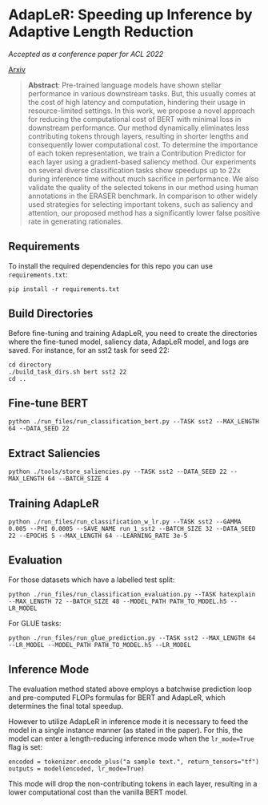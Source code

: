 # AdapLeR: Speeding up Inference by Adaptive Length Reduction

_Accepted as a conference paper for ACL 2022_

[Arxiv](https://arxiv.org/abs/2203.08991)

> **Abstract**: Pre-trained language models have shown stellar performance in various downstream tasks. But, this usually comes at the cost of high latency and computation, hindering their usage in resource-limited settings. In this work, we propose a novel approach for reducing the computational cost of BERT with minimal loss in downstream performance. Our method dynamically eliminates less contributing tokens through layers, resulting in shorter lengths and consequently lower computational cost. To determine the importance of each token representation, we train a Contribution Predictor for each layer using a gradient-based saliency method. Our experiments on several diverse classification tasks show speedups up to 22x during inference time without much sacrifice in performance. We also validate the quality of the selected tokens in our method using human annotations in the ERASER benchmark. In comparison to other widely used strategies for selecting important tokens, such as saliency and attention, our proposed method has a significantly lower false positive rate in generating rationales.

## Requirements

To install the required dependencies for this repo you can use `requirements.txt`:

```shell script
pip install -r requirements.txt
```

## Build Directories

Before fine-tuning and training AdapLeR, you need to create the directories where the fine-tuned model, saliency data, AdapLeR model, and logs are saved. For instance, for an sst2 task for seed 22:

```shell script
cd directory
./build_task_dirs.sh bert sst2 22
cd ..
```

## Fine-tune BERT

```shell script
python ./run_files/run_classification_bert.py --TASK sst2 --MAX_LENGTH 64 --DATA_SEED 22
```

## Extract Saliencies

```shell script
python ./tools/store_saliencies.py --TASK sst2 --DATA_SEED 22 --MAX_LENGTH 64 --BATCH_SIZE 4
```

## Training AdapLeR
```shell script
python ./run_files/run_classification_w_lr.py --TASK sst2 --GAMMA 0.005 --PHI 0.0005 --SAVE_NAME run_1_sst2 --BATCH_SIZE 32 --DATA_SEED 22 --EPOCHS 5 --MAX_LENGTH 64 --LEARNING_RATE 3e-5
```

## Evaluation
For those datasets which have a labelled test split:
```shell script
python ./run_files/run_classification_evaluation.py --TASK hatexplain --MAX_LENGTH 72 --BATCH_SIZE 48 --MODEL_PATH PATH_TO_MODEL.h5 --LR_MODEL
```
For GLUE tasks:
```shell script
python ./run_files/run_glue_prediction.py --TASK sst2 --MAX_LENGTH 64 --LR_MODEL --MODEL_PATH PATH_TO_MODEL.h5 --LR_MODEL
```

## Inference Mode
The evaluation method stated above employs a batchwise prediction loop and pre-computed FLOPs formulas for BERT and AdapLeR, which determines the final total speedup.

However to utilize AdapLeR in inference mode it is necessary to feed the model in a single instance manner (as stated in the paper). For this, the model can enter a length-reducing inference mode when the `lr_mode=True` flag is set:
```
encoded = tokenizer.encode_plus("a sample text.", return_tensors="tf")
outputs = model(encoded, lr_mode=True)
```
This mode will drop the non-contributing tokens in each layer, resulting in a lower computational cost than the vanilla BERT model.
